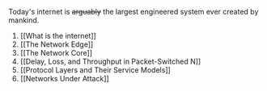 Today's internet is ~~arguably~~ the largest engineered system ever created by mankind.

1. [[What is the internet]]
2. [[The Network Edge]]
3. [[The Network Core]]
4. [[Delay, Loss, and Throughput in Packet-Switched N]]
5. [[Protocol Layers and Their Service Models]]
6. [[Networks Under Attack]]
